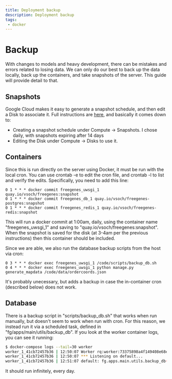 ```yaml
---
title: Deployment backup
description: Deployment backup
tags: 
 - docker
---
```


# Backup

With changes to models and heavy development, there can be mistakes and errors
related to losing data. We can only do our best to back up the data locally,
back up the containers, and take snapshots of the server. This guide will provide 
detail to that.

## Snapshots

Google Cloud makes it easy to generate a snapshot schedule,
and then edit a Disk to associate it. Full instructions are [here](https://cloud.google.com/compute/docs/disks/scheduled-snapshots), and basically it comes down to:

 - Creating a snapshot schedule under Compute -> Snapshots. I chose daily, with snapshots expiring after 14 days
 - Editing the Disk under Compute -> Disks to use it.


## Containers

Since this is run directly on the server using Docker, it must be run with
the local cron. You can use crontab -e to edit the cron file, and crontab -l
to list and verify the edits. Specifically, you need to add this line:

```cron
0 1 * * * docker commit freegenes_uwsgi_1 quay.io/vsoch/freegenes:snapshot
0 1 * * * docker commit freegenes_db_1 quay.io/vsoch/freegenes-postgres:snapshot
0 1 * * * docker commit freegenes_redis_1 quay.io/vsoch/freegenes-redis:snapshot
```

This will run a docker commit at 1:00am, daily, using the container name
"freegenes_uwsgi_1" and saving to "quay.io/vsoch/freegenes:snapshot". When the snapshot
is saved for the disk (at 3-4am per the previous instructions) then
this container should be included.

Since we are able, we also run the database backup scripts from the host
via cron:

```
0 3 * * * docker exec freegenes_uwsgi_1 /code/scripts/backup_db.sh
0 4 * * * docker exec freegenes_uwsgi_1 python manage.py generate_mapdata /code/data/ordercoords.json
```

It's probably unecessary, but adds a backup in case the in-container cron
(described below) does not work.

## Database

There is a backup script in "scripts/backup_db.sh" that works when run manually,
but doesn't seem to work when run with cron. For this reason, we instead
run it via a scheduled task, defined in "fg/apps/main/utils/backup_db". If you
look at the worker container logs, you can see it running:

```bash
$ docker-compose logs --tail=30 worker
worker_1_41cb72457b36 | 12:50:07 Worker rq:worker:73375898a4f149408e68ec12bddd1ead: started, version 1.1.0
worker_1_41cb72457b36 | 12:50:07 *** Listening on default...
worker_1_41cb72457b36 | 12:51:07 default: fg.apps.main.utils.backup_db() (56867a75-9947-4a6d-bfd3-cfb764f7f66f)
```

It should run infinitely, every day.
